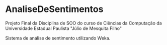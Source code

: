 # AnaliseDeSentimentos
Projeto Final da Disciplina de SOO do curso de Ciências da Computação da Universidade Estadual Paulista "Júlio de Mesquita Filho"

Sistema de análise de sentimento utilizando Weka.
